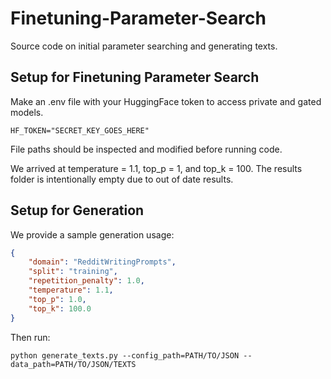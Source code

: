 # Finetuning-Parameter-Search

Source code on initial parameter searching and generating texts. 
## Setup for Finetuning Parameter Search

Make an .env file with your HuggingFace token to access private and gated models.

```
HF_TOKEN="SECRET_KEY_GOES_HERE"
```

File paths should be inspected and modified before running code. 

We arrived at temperature = 1.1, top_p = 1, and top_k = 100. 
The results folder is intentionally empty due to out of date results. 

## Setup for Generation

We provide a sample generation usage:
```json
{
    "domain": "RedditWritingPrompts",
    "split": "training",
    "repetition_penalty": 1.0,
    "temperature": 1.1,
    "top_p": 1.0,
    "top_k": 100.0
}
```
Then run:
```
python generate_texts.py --config_path=PATH/TO/JSON --data_path=PATH/TO/JSON/TEXTS
```

